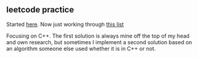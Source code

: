 ## leetcode practice

Started [here](https://seanprashad.com/leetcode-patterns/).
Now just working through [this list](https://techinterviewhandbook.org/best-practice-questions/)

Focusing on C++. The first solution is always mine off the top of my head and own research,
but sometimes I implement a second solution based on an algorithm someone else used whether it is in C++ or not.

